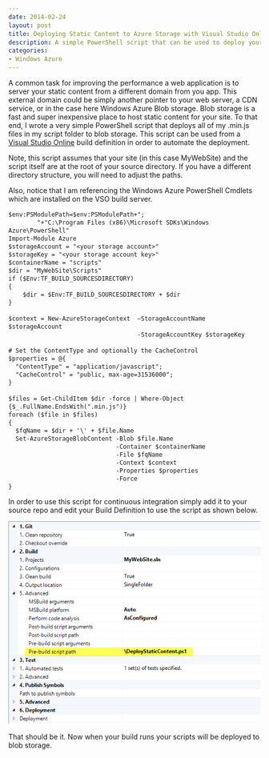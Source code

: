 ```yaml
---
date: 2014-02-24
layout: post
title: Deploying Static Content to Azure Storage with Visual Studio Online Build
description: A simple PowerShell script that can be used to deploy your site's static content to Azure Blob storage during your Visual Studio Online continuous deployment.
categories:
- Windows Azure
---
```


A common task for improving the performance a web application is to server your static content from a different domain from you app. This external domain could be simply another pointer to your web server, a CDN service, or in the case here Windows Azure Blob storage. Blob storage is a fast and super inexpensive place to host static content for your site. To that end, I wrote a very simple PowerShell script that deploys all of my .min.js files in my script folder to blob storage. This script can be used from a [Visual Studio Online](http://visualstudio.com) build definition in order to automate the deployment.

Note, this script assumes that your site (in this case MyWebSite) and the script itself are at the root of your source directory. If you have a different directory structure, you will need to adjust the paths.

Also, notice that I am referencing the Windows Azure PowerShell Cmdlets which are installed on the VSO build server.


    $env:PSModulePath=$env:PSModulePath+";
            "+"C:\Program Files (x86)\Microsoft SDKs\Windows Azure\PowerShell"
    Import-Module Azure
    $storageAccount = "<your storage account>"
    $storageKey = "<your storage account key>"
    $containerName = "scripts"
    $dir = "MyWebSite\Scripts"
    if ($Env:TF_BUILD_SOURCESDIRECTORY)
    {
        $dir = $Env:TF_BUILD_SOURCESDIRECTORY + $dir
    }

    $context = New-AzureStorageContext  –StorageAccountName $storageAccount
                                        -StorageAccountKey $storageKey

    # Set the ContentType and optionally the CacheControl
    $properties = @{ 
      "ContentType" = "application/javascript"; 
      "CacheControl" = "public, max-age=31536000";
    } 

    $files = Get-ChildItem $dir -force | Where-Object {$_.FullName.EndsWith(".min.js")}
    foreach ($file in $files)
    {
      $fqName = $dir + '\' + $file.Name
      Set-AzureStorageBlobContent -Blob $file.Name
                                  -Container $containerName
                                  -File $fqName
                                  -Context $context
                                  -Properties $properties
                                  -Force 
    }

In order to use this script for continuous integration simply add it to your source repo and edit your Build Definition to use the script as shown below.

[![Build Definition](/images/2014/02/builddefinition.png)](/images/2014/02/builddefinition.png)

That should be it. Now when your build runs your scripts will be deployed to blob storage.